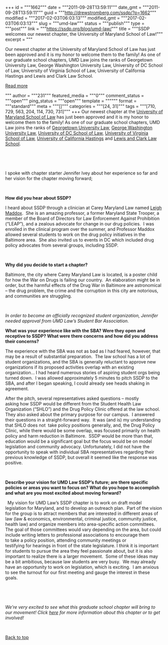 +++
id = """1662"""
date = """2011-09-28T13:59:11"""
date_gmt = """2011-09-28T13:59:11"""
guid = """http://drewstromberg.com/ssdp/?p=1662"""
modified = """2017-02-03T06:03:13"""
modified_gmt = """2017-02-03T06:03:13"""
slug = """umd-law"""
status = """publish"""
type = """post"""
link = """https://ssdp.org/blog/umd-law/"""
title = """SSDP welcomes our newest chapter, the University of Maryland School of Law!"""
excerpt = """<p>Our newest chapter at the University of Maryland School of Law has just been approved and it is my honor to welcome them to the family! As one of our graduate school chapters, UMD Law joins the ranks of Georgetown University Law, George Washington University Law, University of DC School of Law, University of Virginia School of Law, University of California Hastings and Lewis and Clark Law School. &nbsp;</p>
<div class="h10"></div>
<p><a class="more-link2 flat" href="https://ssdp.org/blog/umd-law/">Read more</a></p>
"""
author = """231"""
featured_media = """0"""
comment_status = """open"""
ping_status = """open"""
template = """"""
format = """standard"""
meta = """[]"""
categories = """[24, 31]"""
tags = """[710, 729, 563, 204, 114, 730, 731]"""
+++
Our newest chapter at the <a href="http://ssdp.org/chapters/midatlantic/maryland/umd-law" target="_blank">University of Maryland School of Law</a> has just been approved and it is my honor to welcome them to the family! As one of our graduate school chapters, UMD Law joins the ranks of <a href="http://ssdp.org/chapters/midatlantic/district-of-columbia/georgetown-university-law-center" target="_blank">Georgetown University Law</a>, <a href="http://ssdp.org/chapters/midatlantic/district-of-columbia/gwulaw" target="_blank">George Washington University Law</a>, <a href="http://ssdp.org/chapters/midatlantic/district-of-columbia/university-of-dc-school-of-law" target="_blank">University of DC School of Law</a>, <a href="http://ssdp.org/chapters/midatlantic/virginia/uva-law" target="_blank">University of Virginia School of Law</a>, <a href="http://ssdp.org/chapters/western/california/university-of-california-hastings" target="_blank">University of California Hastings</a> and <a href="http://ssdp.org/chapters/western/oregon/lewis-clark-law-school" target="_blank">Lewis and Clark Law School</a>.



&nbsp;



&nbsp;



I spoke with chapter starter Jennifer Ivey about her experience so far and her vision for the chapter moving forward;



&nbsp;

<div>



<strong>How did you hear about SSDP?</strong>



</div>

I heard about SSDP through a clinician at Carey Maryland Law named <a href="http://www.law.umaryland.edu/faculty/profiles/faculty.html?facultynum=595" target="_blank">Leigh Maddox</a>.  She is an amazing professor, a former Maryland State Trooper, a member of the Board of Directors for Law Enforcement Against Prohibition (&#8220;LEAP&#8221;), and a zealous advocate for change in our drug policies.  I was enrolled in the clinical program over the summer, and Professor Maddox allowed several students to work on the drug policy initiatives in the Baltimore area.  She also invited us to events in DC which included drug policy advocates from several groups, including SSDP.

<div>



&nbsp;



<strong>Why did you decide to start a chapter?</strong>



</div>

Baltimore, the city where Carey Maryland Law is located, is a poster child for how the War on Drugs is failing our country.  An elaboration might be in order, but the harmful effects of the Drug War in Baltimore are astronomical &#8211; the drug problem, the crime and the corruption in this city are notorious, and communities are struggling.

<div>



&nbsp;



<em>In order to become an officially recognized student organization, Jennifer needed approval from UMD Law&#8217;s Student Bar Association.</em><strong>

What was your experience like with the SBA? Were they open and receptive to SSDP? What were there concerns and how did you address their concerns?</strong>



The experience with the SBA was not as bad as I had feared, however, that may be a result of substantial preparation.  The law school has a lot of student organizations, and the SBA is generally reluctant to approve new organizations if its proposed activities overlap with an existing organization&#8230; I had heard numerous stories of aspiring student orgs being turned down.  I was allowed approximately 5 minutes to pitch SSDP to the SBA, and after I began speaking, I could already see heads shaking in agreement.



After the pitch, several representatives asked questions &#8211; mostly asking how SSDP would be different from the Student Health Law Organization (&#8220;SHLO&#8221;) and the Drug Policy Clinic offered at the law school.  They also asked about the primary purpose for our campus.  I answered their questions in a straight-forward way.  It was (and is) my understanding that SHLO does not  take policy positions generally, and, the Drug Policy Clinic, while there would be some overlap, was focused primarily on health policy and harm reduction in Baltimore.  SSDP would be more than that, education would be a significant goal but the focus would be on model legislation and community advocacy. Unfortunately, I did not have the opportunity to speak with individual SBA representatives regarding their previous knowledge of SSDP, but overall it seemed like the response was positive.



</div>

<div>



&nbsp;



<strong>Describe your vision for UMD Law SSDP&#8217;s future; are there specific policies or areas you want to focus on? What do you hope to accomplish and what are you most excited about moving forward?</strong>



<strong> </strong> My vision for UMD Law&#8217;s SSDP chapter is to work on draft model legislation for Maryland, and to develop an outreach plan.  Part of the vision for the group is to attract members that are interested in different areas of law (law &amp; economics, environmental, criminal justice, community justice, health law) and organize members into area-specific action committees.  The goal of those committees would vary depending on the area, but could include writing letters to professional associations to encourage them to take a policy position, attending community meetings or testifying for hearings in front of the state legislature. I think it is important for students to pursue the area they feel passionate about, but it is also important to realize there is a larger movement.  Some of these ideas may be a bit ambitious, because law students are very busy.  We may already have an opportunity to work on legislation, which is exciting.  I am anxious to see the turnout for our first meeting and gauge the interest in these goals.



&nbsp;



&nbsp;



</div>

<div><em>We&#8217;re very excited to see what this graduate school chapter will bring to our movement! Click <a href="http://ssdp.org/chapters/midatlantic/maryland/umd-law" target="_blank">here</a> for more information about this chapter or to get involved!</em></div>

&nbsp;



<a title="Back to Top" href="http://ssdp.org/news/blog/umd-law#top">Back to top</a>
